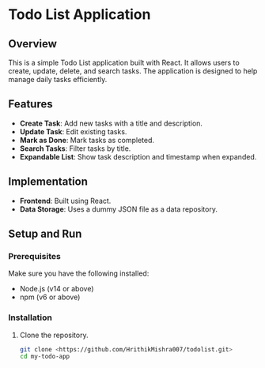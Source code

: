 # Todo List Application

## Overview
This is a simple Todo List application built with React. It allows users to create, update, delete, and search tasks. The application is designed to help manage daily tasks efficiently.

## Features
- **Create Task**: Add new tasks with a title and description.
- **Update Task**: Edit existing tasks.
- **Mark as Done**: Mark tasks as completed.
- **Search Tasks**: Filter tasks by title.
- **Expandable List**: Show task description and timestamp when expanded.

## Implementation
- **Frontend**: Built using React.
- **Data Storage**: Uses a dummy JSON file as a data repository.

## Setup and Run

### Prerequisites
Make sure you have the following installed:
- Node.js (v14 or above)
- npm (v6 or above)

### Installation
1. Clone the repository.
   ```sh
   git clone <https://github.com/HrithikMishra007/todolist.git>
   cd my-todo-app
